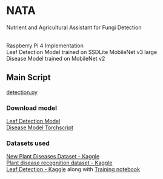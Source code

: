 # NATA
Nutrient and Agricultural Assistant for Fungi Detection <br><br>

Raspberry Pi 4 Implementation <br>
Leaf Detection Model trained on SSDLite MobileNet v3 large <br>
Disease Model trained on MobileNet v2

## Main Script
[detection.py](detection.py)

### Download model
[Leaf Detection Model](leafdetector.pth) <br>
[Disease Model Torchscript](qmodel_script.pt)

### Datasets used
[New Plant Diseases Dataset - Kaggle](https://www.kaggle.com/datasets/vipoooool/new-plant-diseases-dataset) <br>
[Plant disease recognition dataset - Kaggle](https://www.kaggle.com/datasets/rashikrahmanpritom/plant-disease-recognition-dataset) <br>
[Leaf Detection - Kaggle](https://www.kaggle.com/datasets/alexo98/leaf-detection) along with [Training notebook](https://www.kaggle.com/code/alexo98/starter-leaf-detection)
